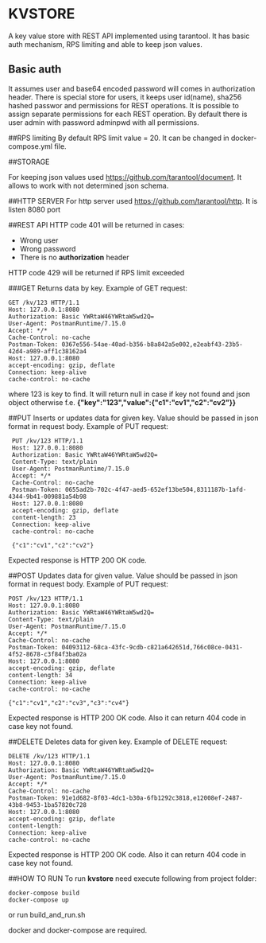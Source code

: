 # KVSTORE

A key value store with REST API implemented using tarantool. It has basic auth mechanism, RPS limiting and able to keep json values.

## Basic auth

It assumes user and base64 encoded password will comes in authorization header.
There is special store for users, it keeps user id(name), sha256 hashed passwor and permissions for REST operations. It is possible to assign separate permissions for each REST operation.
By default there is user admin with password adminpwd with all permissions.

##RPS limiting
By default RPS limit value = 20. It can be changed in docker-compose.yml file. 

##STORAGE

For keeping json values used https://github.com/tarantool/document. It allows to work with not determined json schema.

##HTTP SERVER 
For http server used https://github.com/tarantool/http. It is listen 8080 port 

##REST API
HTTP code 401 will be returned in cases:
* Wrong user
* Wrong password 
* There is no **authorization** header

HTTP code 429 will be returned if RPS limit exceeded

###GET 
Returns data by key.
Example of GET request:
~~~~ 
GET /kv/123 HTTP/1.1
Host: 127.0.0.1:8080
Authorization: Basic YWRtaW46YWRtaW5wd2Q=
User-Agent: PostmanRuntime/7.15.0
Accept: */*
Cache-Control: no-cache
Postman-Token: 0367e556-54ae-40ad-b356-b8a842a5e002,e2eabf43-23b5-42d4-a989-aff1c38162a4
Host: 127.0.0.1:8080
accept-encoding: gzip, deflate
Connection: keep-alive
cache-control: no-cache
~~~~ 
where 123 is key to find.
It will return null in case if key not found and json object otherwise f.e. **{"key":"123","value":{"c1":"cv1","c2":"cv2"}}**

##PUT
Inserts or updates data for given key.
Value should be passed in json format in request body.
Example of PUT request:
~~~~ 
 PUT /kv/123 HTTP/1.1
 Host: 127.0.0.1:8080
 Authorization: Basic YWRtaW46YWRtaW5wd2Q=
 Content-Type: text/plain
 User-Agent: PostmanRuntime/7.15.0
 Accept: */*
 Cache-Control: no-cache
 Postman-Token: 0655ad2b-702c-4f47-aed5-652ef13be504,8311187b-1afd-4344-9b41-009881a54b98
 Host: 127.0.0.1:8080
 accept-encoding: gzip, deflate
 content-length: 23
 Connection: keep-alive
 cache-control: no-cache
 
 {"c1":"cv1","c2":"cv2"}
~~~~
Expected response is HTTP 200 OK code.

##POST
Updates data for given value.
Value should be passed in json format in request body.
Example of PUT request:
~~~~ 
POST /kv/123 HTTP/1.1
Host: 127.0.0.1:8080
Authorization: Basic YWRtaW46YWRtaW5wd2Q=
Content-Type: text/plain
User-Agent: PostmanRuntime/7.15.0
Accept: */*
Cache-Control: no-cache
Postman-Token: 04093112-68ca-43fc-9cdb-c821a642651d,766c08ce-0431-4f52-8678-c3f84f3ba02a
Host: 127.0.0.1:8080
accept-encoding: gzip, deflate
content-length: 34
Connection: keep-alive
cache-control: no-cache

{"c1":"cv1","c2":"cv3","c3":"cv4"}
~~~~ 
Expected response is HTTP 200 OK code. Also it can return 404 code in case key not found.

##DELETE
Deletes data for given key.
Example of DELETE request:
~~~~ 
DELETE /kv/123 HTTP/1.1
Host: 127.0.0.1:8080
Authorization: Basic YWRtaW46YWRtaW5wd2Q=
User-Agent: PostmanRuntime/7.15.0
Accept: */*
Cache-Control: no-cache
Postman-Token: 91e1d682-8f03-4dc1-b30a-6fb1292c3818,e12008ef-2487-43b8-9453-1ba57820c728
Host: 127.0.0.1:8080
accept-encoding: gzip, deflate
content-length: 
Connection: keep-alive
cache-control: no-cache
~~~~
Expected response is HTTP 200 OK code. Also it can return 404 code in case key not found.
 
##HOW TO RUN
To run **kvstore** need execute following from project folder:
~~~~
docker-compose build
docker-compose up
~~~~
or run build_and_run.sh

docker and docker-compose are required. 